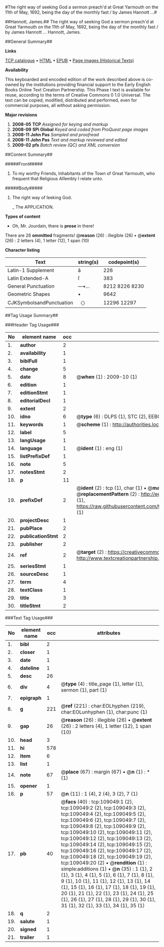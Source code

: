 #The right way of seeking God a sermon preach'd at Great Yarmouth on the 11th of May, 1692, being the day of the monthly fast / by James Hannott ...#

##Hannott, James.##
The right way of seeking God a sermon preach'd at Great Yarmouth on the 11th of May, 1692, being the day of the monthly fast / by James Hannott ...
Hannott, James.

##General Summary##

**Links**

[TCP catalogue](http://www.ota.ox.ac.uk/tcp/)  • 
[HTML](http://tei.it.ox.ac.uk/tcp/Texts-HTML/free/A45/A45500.html)  • 
[EPUB](http://tei.it.ox.ac.uk/tcp/Texts-EPUB/free/A45/A45500.epub) • 
[Page images (Historical Texts)](https://data.historicaltexts.jisc.ac.uk/view?pubId=eebo-19537305e&pageId=eebo-19537305e-109049-1)

**Availability**

This keyboarded and encoded edition of the
	       work described above is co-owned by the institutions
	       providing financial support to the Early English Books
	       Online Text Creation Partnership. This Phase I text is
	       available for reuse, according to the terms of Creative
	       Commons 0 1.0 Universal. The text can be copied,
	       modified, distributed and performed, even for
	       commercial purposes, all without asking permission.

**Major revisions**

1. __2008-05__ __TCP__ *Assigned for keying and markup*
1. __2008-09__ __SPi Global__ *Keyed and coded from ProQuest page images*
1. __2008-11__ __John Pas__ *Sampled and proofread*
1. __2008-11__ __John Pas__ *Text and markup reviewed and edited*
1. __2009-02__ __pfs__ *Batch review (QC) and XML conversion*

##Content Summary##

#####Front#####

1. To my worthy Friends, Inhabitants of the Town of Great Yarmouth, who frequent that Religious Aſſembly I relate unto.

#####Body#####

1. The right way of ſeeking God.

    _ The APPLICATION.

**Types of content**

  * Oh, Mr. Jourdain, there is **prose** in there!

There are 26 **ommitted** fragments! 
 @__reason__ (26) : illegible (26)  •  @__extent__ (26) : 2 letters (4), 1 letter (12), 1 span (10)

**Character listing**


|Text|string(s)|codepoint(s)|
|---|---|---|
|Latin-1 Supplement|â|226|
|Latin Extended-A|ſ|383|
|General Punctuation|—•…|8212 8226 8230|
|Geometric Shapes|▪|9642|
|CJKSymbolsandPunctuation|〈〉|12296 12297|

##Tag Usage Summary##

###Header Tag Usage###

|No|element name|occ|attributes|
|---|---|---|---|
|1.|__author__|2||
|2.|__availability__|1||
|3.|__biblFull__|1||
|4.|__change__|5||
|5.|__date__|8| @__when__ (1) : 2009-10 (1)|
|6.|__edition__|1||
|7.|__editionStmt__|1||
|8.|__editorialDecl__|1||
|9.|__extent__|2||
|10.|__idno__|6| @__type__ (6) : DLPS (1), STC (2), EEBO-CITATION (1), OCLC (1), VID (1)|
|11.|__keywords__|1| @__scheme__ (1) : http://authorities.loc.gov/ (1)|
|12.|__label__|5||
|13.|__langUsage__|1||
|14.|__language__|1| @__ident__ (1) : eng (1)|
|15.|__listPrefixDef__|1||
|16.|__note__|5||
|17.|__notesStmt__|2||
|18.|__p__|11||
|19.|__prefixDef__|2| @__ident__ (2) : tcp (1), char (1)  •  @__matchPattern__ (2) : ([0-9\-]+):([0-9IVX]+) (1), (.+) (1)  •  @__replacementPattern__ (2) : http://eebo.chadwyck.com/downloadtiff?vid=$1&page=$2 (1), https://raw.githubusercontent.com/textcreationpartnership/Texts/master/tcpchars.xml#$1 (1)|
|20.|__projectDesc__|1||
|21.|__pubPlace__|2||
|22.|__publicationStmt__|2||
|23.|__publisher__|2||
|24.|__ref__|2| @__target__ (2) : https://creativecommons.org/publicdomain/zero/1.0/ (1), http://www.textcreationpartnership.org/docs/. (1)|
|25.|__seriesStmt__|1||
|26.|__sourceDesc__|1||
|27.|__term__|4||
|28.|__textClass__|1||
|29.|__title__|3||
|30.|__titleStmt__|2||


###Text Tag Usage###

|No|element name|occ|attributes|
|---|---|---|---|
|1.|__bibl__|2||
|2.|__closer__|1||
|3.|__date__|1||
|4.|__dateline__|1||
|5.|__desc__|26||
|6.|__div__|4| @__type__ (4) : title_page (1), letter (1), sermon (1), part (1)|
|7.|__epigraph__|1||
|8.|__g__|221| @__ref__ (221) : char:EOLhyphen (219), char:EOLunhyphen (1), char:punc (1)|
|9.|__gap__|26| @__reason__ (26) : illegible (26)  •  @__extent__ (26) : 2 letters (4), 1 letter (12), 1 span (10)|
|10.|__head__|3||
|11.|__hi__|578||
|12.|__item__|6||
|13.|__list__|1||
|14.|__note__|67| @__place__ (67) : margin (67)  •  @__n__ (1) : * (1)|
|15.|__opener__|1||
|16.|__p__|57| @__n__ (11) : 1 (4), 2 (4), 3 (2), 7 (1)|
|17.|__pb__|40| @__facs__ (40) : tcp:109049:1 (2), tcp:109049:2 (2), tcp:109049:3 (2), tcp:109049:4 (2), tcp:109049:5 (2), tcp:109049:6 (2), tcp:109049:7 (2), tcp:109049:8 (2), tcp:109049:9 (2), tcp:109049:10 (2), tcp:109049:11 (2), tcp:109049:12 (2), tcp:109049:13 (2), tcp:109049:14 (2), tcp:109049:15 (2), tcp:109049:16 (2), tcp:109049:17 (2), tcp:109049:18 (2), tcp:109049:19 (2), tcp:109049:20 (2)  •  @__rendition__ (1) : simple:additions (1)  •  @__n__ (35) : 1 (1), 2 (1), 3 (1), 4 (1), 5 (1), 6 (1), 7 (1), 8 (1), 9 (1), 10 (1), 11 (1), 12 (1), 13 (1), 14 (1), 15 (1), 16 (1), 17 (1), 18 (1), 19 (1), 20 (1), 21 (1), 22 (1), 23 (1), 24 (1), 25 (1), 26 (1), 27 (1), 28 (1), 29 (1), 30 (1), 31 (1), 32 (1), 33 (1), 34 (1), 35 (1)|
|18.|__q__|2||
|19.|__salute__|1||
|20.|__signed__|1||
|21.|__trailer__|1||
